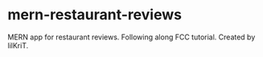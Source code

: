 # mern-restaurant-reviews

MERN app for restaurant reviews. Following along FCC tutorial.
Created by lilKriT.
